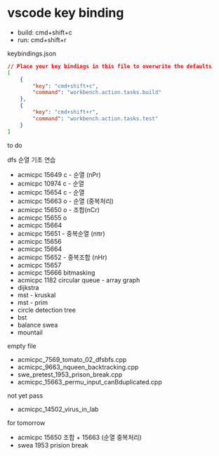 # vscode key binding

* build: cmd+shift+c
* run: cmd+shift+r

keybindings.json
```json
// Place your key bindings in this file to overwrite the defaults
[
    {
        "key": "cmd+shift+c",
        "command": "workbench.action.tasks.build"
    },
    {
        "key": "cmd+shift+r",
        "command": "workbench.action.tasks.test"
    }
]
```

to do

dfs 순열 기초 연습
  * acmicpc 15649 c - 순열 (nPr)
  * acmicpc 10974 c - 순열
  * acmicpc 15654 c - 순열
  * acmicpc 15663 o - 순열 (중복처리)
  * acmicpc 15650 o - 조합(nCr)
  * acmicpc 15655 o
  * acmicpc 15664
  * acmicpc 15651 - 중복순열 (nπr)
  * acmicpc 15656
  * acmicpc 15664
  * acmicpc 15652 - 중복조합 (nHr)
  * acmicpc 15657
  * acmicpc 15666
bitmasking
  * acmicpc 1182
circular queue - array
graph
  * dijkstra
  * mst - kruskal
  * mst - prim
  * circle detection
tree
  * bst
  * balance
swea
  * mountail

empty file
  * acmicpc_7569_tomato_02_dfsbfs.cpp
  * acmicpc_9663_nqueen_backtracking.cpp
  * swe_pretest_1953_prison_break.cpp
  * acmicpc_15663_permu_input_canBduplicated.cpp

not yet pass
  * acmicpc_14502_virus_in_lab

for tomorrow
  * acmicpc 15650 조합 + 15663 (순열 중복처리)
  * swea 1953 prision break
